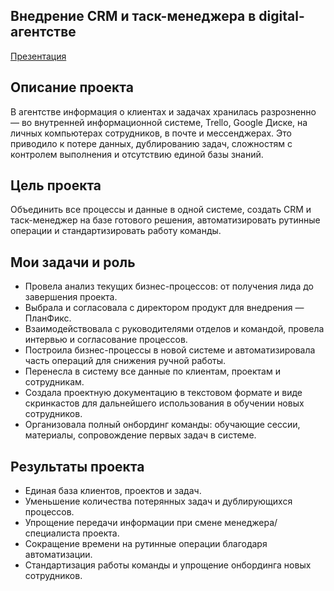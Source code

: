## Внедрение CRM и таск-менеджера в digital-агентстве

[Презентация]()

## Описание проекта
В агентстве информация о клиентах и задачах хранилась разрозненно — во внутренней информационной системе, Trello, Google Диске, на личных компьютерах сотрудников, в почте и мессенджерах.
Это приводило к потере данных, дублированию задач, сложностям с контролем выполнения и отсутствию единой базы знаний.

## Цель проекта 
Объединить все процессы и данные в одной системе, создать CRM и таск-менеджер на базе готового решения, автоматизировать рутинные операции и стандартизировать работу команды.

## Мои задачи и роль

- Провела анализ текущих бизнес-процессов: от получения лида до завершения проекта.
- Выбрала и согласовала с директором продукт для внедрения — ПланФикс.
- Взаимодействовала с руководителями отделов и командой, провела интервью и согласование процессов.
- Построила бизнес-процессы в новой системе и автоматизировала часть операций для снижения ручной работы.
- Перенесла в систему все данные по клиентам, проектам и сотрудникам.
- Создала проектную документацию в текстовом формате и виде скринкастов для дальнейшего использования в обучении новых сотрудников.
- Организовала полный онбординг команды: обучающие сессии, материалы, сопровождение первых задач в системе.


## Результаты проекта

- Единая база клиентов, проектов и задач.
- Уменьшение количества потерянных задач и дублирующихся процессов.
- Упрощение передачи информации при смене менеджера/специалиста проекта. 
- Сокращение времени на рутинные операции благодаря автоматизации.
- Стандартизация работы команды и упрощение онбординга новых сотрудников.

